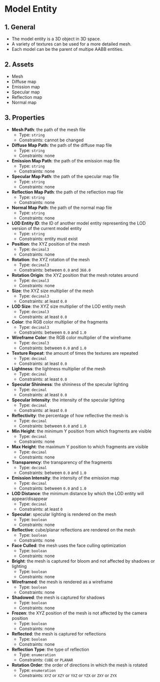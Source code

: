 # Model Entity

## 1. General

- The model entity is a 3D object in 3D space.
- A variety of textures can be used for a more detailed mesh.
- Each model can be the parent of multipe AABB entities.

## 2. Assets

- Mesh
- Diffuse map
- Emission map
- Specular map
- Reflection map
- Normal map

## 3. Properties

- **Mesh Path**: the path of the mesh file
  - Type: `string`
  - Constraints: cannot be changed
- **Diffuse Map Path**: the path of the diffuse map file
  - Type: `string`
  - Constraints: none
- **Emission Map Path**: the path of the emission map file
  - Type: `string`
  - Constraints: none
- **Specular Map Path**: the path of the specular map file
  - Type: `string`
  - Constraints: none
- **Reflection Map Path**: the path of the reflection map file
  - Type: `string`
  - Constraints: none
- **Normal Map Path**: the path of the normal map file
  - Type: `string`
  - Constraints: none
- **LOD Entity ID**: the ID of another model entity representing the LOD version of the current model entity
  - Type: `string`
  - Constraints: entity must exist
- **Position**: the XYZ position of the mesh
  - Type: `decimal3`
  - Constraints: none
- **Rotation**: the XYZ rotation of the mesh
  - Type: `decimal3`
  - Constraints: between `0.0` and `360.0`
- **Rotation Origin**: the XYZ position that the mesh rotates around
  - Type: `decimal3`
  - Constraints: none
- **Size**: the XYZ size multiplier of the mesh
  - Type: `decimal3`
  - Constraints: at least `0.0`
- **LOD Size**: the XYZ size multiplier of the LOD entity mesh
  - Type: `decimal3`
  - Constraints: at least `0.0`
- **Color**: the RGB color multiplier of the fragments
  - Type: `decimal3`
  - Constraints: between `0.0` and `1.0`
- **Wireframe Color**: the RGB color multiplier of the wireframe
  - Type: `decimal3`
  - Constraints: between `0.0` and `1.0`
- **Texture Repeat**: the amount of times the textures are repeated
  - Type: `decimal`
  - Constraints: at least `0.0`
- **Lightness**: the lightness multiplier of the mesh
  - Type: `decimal`
  - Constraints: at least `0.0`
- **Specular Shininess**: the shininess of the specular lighting
  - Type: `decimal`
  - Constraints: at least `0.0`
- **Specular Intensity**: the intensity of the specular lighting
  - Type: `decimal`
  - Constraints: at least `0.0`
- **Reflectivity**: the percentage of how reflective the mesh is
  - Type: `decimal`
  - Constraints: between `0.0` and `1.0`
- **Min Height**: the minimum Y position from which fragments are visible
  - Type: `decimal`
  - Constraints: none
- **Max Height**: the maximum Y position to which fragments are visible
  - Type: `decimal`
  - Constraints: none
- **Transparency**: the transparency of the fragments
  - Type: `decimal`
  - Constraints: between `0.0` and `1.0`
- **Emission Intensity**: the intensity of the emission map
  - Type: `decimal`
  - Constraints: between `0.0` and `1.0`
- **LOD Distance**: the minimum distance by which the LOD entity will appear/disappear
  - Type: `decimal`
  - Constraints: at least `0`
- **Specular**: specular lighting is rendered on the mesh
  - Type: `boolean`
  - Constraints: none
- **Reflective**: cube/planar reflections are rendered on the mesh
  - Type: `boolean`
  - Constraints: none
- **Face Culled**: the mesh uses the face culling optimization
  - Type: `boolean`
  - Constraints: none
- **Bright**: the mesh is captured for bloom and not affected by shadows or lighting
  - Type: `boolean`
  - Constraints: none
- **Wireframed**: the mesh is rendered as a wireframe
  - Type: `boolean`
  - Constraints: none
- **Shadowed**: the mesh is captured for shadows
  - Type: `boolean`
  - Constraints: none
- **Frozen**: the XYZ position of the mesh is not affected by the camera position
  - Type: `boolean`
  - Constraints: none
- **Reflected**: the mesh is captured for reflections
  - Type: `boolean`
  - Constraints: none
- **Reflection Type**: the type of reflection
  - Type: `enumeration`
  - Constraints: `CUBE` or `PLANAR`
- **Rotation Order**: the order of directions in which the mesh is rotated
  - Type: `enumeration`
  - Constraints: `XYZ` or `XZY` or `YXZ` or `YZX` or `ZXY` or `ZYX`
